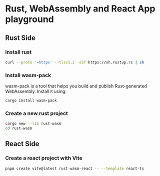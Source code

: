 
# Rust, WebAssembly and React App playground

## Rust Side

### Install rust

```sh
curl --proto '=https' --tlsv1.2 -sSf https://sh.rustup.rs | sh
```

### Install wasm-pack

wasm-pack is a tool that helps you build and publish Rust-generated WebAssembly. Install it using:

```sh
cargo install wasm-pack
```

### Create a new rust project

```sh
cargo new --lib rust-wasm
cd rust-wasm
```

## React Side

### Create a react project with Vite

```sh
pnpm create vite@latest rust-wasm-react -- --template react-ts
```
